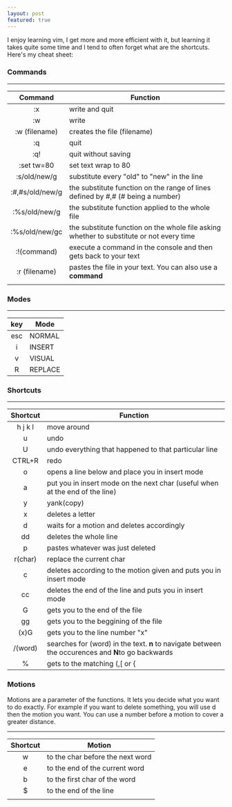 ```yaml
---
layout: post
featured: true
---
```


I enjoy learning vim, I get more and more efficient with it, but learning it takes quite some time and I tend to often forget what are the shortcuts. Here's my cheat sheet:

### Commands

---

| Command | Function            |
|:-------:|---------------------|
|   :x    | write and quit      |
|   :w    | write               |
|   :w (filename)   | creates the file (filename)   |
|   :q    | quit                |
|   :q!   | quit without saving |
|  :set tw=80   | set text wrap to 80 |
|:s/old/new/g| substitute every "old" to "new" in the line|
|:#,#s/old/new/g| the substitute function on the range of lines defined by #,# (# being a number) |
|:%s/old/new/g|the substitute function applied to the whole file |
|:%s/old/new/gc|the substitute function on the whole file asking whether to substitute or not every time| 
|:!(command)|execute a command in the console and then gets back to your text|
|:r (filename)|pastes the file in your text. You can also use a **command**|
|||

### Modes

---

|key|Mode|
|:-:|---|
|esc|NORMAL|
|i|INSERT|
|v|VISUAL|
|R|REPLACE|


### Shortcuts

---

| Shortcut | Function                                                          |
|:--------:|-------------------------------------------------------------------|
| h j k l  | move around                                                       |
|    u     | undo                                                              |
|    U     | undo everything that happened to that particular line             | 
|  CTRL+R  | redo                                                              | 
|o| opens a line below and place you in insert mode |
|a|put you in insert mode on the next char (useful when at the end of the line)|
|y|yank(copy)|
|    x     | deletes a letter                                                  |
|    d     | waits for a motion and deletes accordingly                        |
|    dd    | deletes the whole line                                            |
|    p     | pastes whatever was just deleted                            | 
| r(char)  | replace the current char                                          | 
|    c     | deletes according to the motion given and puts you in insert mode | 
|    cc    | deletes the end of the line and puts you in insert mode           | 
|    G     | gets you to the end of the file                                   | 
|    gg    | gets you to the beggining of the file                             | 
|   (x)G   | gets you to the line number "x"                                   | 
|    /(word)   | searches for (word) in the text. **n** to navigate between the occurences and **N**to go backwards |
|%|gets to the matching (,[ or {|

### Motions
Motions are a parameter of the functions. It lets you decide what you want to do exactly. For example if you want to delete something, you will use d then the motion you want. You can use a number before a motion to cover a greater distance.

---

| Shortcut | Motion                               |
|:--------:|--------------------------------------|
|    w     | to the char before the next word     |
|    e     | to the end of the current word       |
|    b     | to the first char of the word |
|    $     | to the end of the line               |
|          |                                      |




